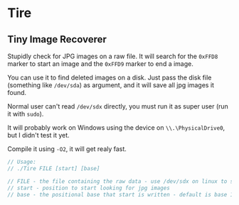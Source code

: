 # Tire

## Tiny Image Recoverer

Stupidly check for JPG images on a raw file.
It will search for the `0xFFD8` marker to start an image
and the `0xFFD9` marker to end a image.

You can use it to find deleted images on a disk.
Just pass the disk file (something like `/dev/sda`)
as argument, and it will save all jpg images it found.

Normal user can't read  `/dev/sdx` directly, you must
run it as super user (run it with `sudo`).

It will probably work on Windows using the device on
`\\.\PhysicalDrive0`, but I didn't test it yet.

Compile it using `-O2`, it will get realy fast.

``` C
// Usage:
// ./Tire FILE [start] [base]

// FILE - the file containing the raw data - use /dev/sdx on linux to search on disk
// start - position to start looking for jpg images
// base - the positional base that start is written - default is base 10
```
